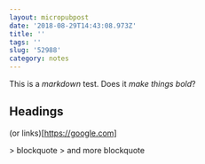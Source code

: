 ```yaml
---
layout: micropubpost
date: '2018-08-29T14:43:08.973Z'
title: ''
tags: ''
slug: '52988'
category: notes
---
```

This is a _markdown_ test. Does it *make things bold*?
## Headings

(or links)[https://google.com]

&gt; blockquote
&gt; and more blockquote
